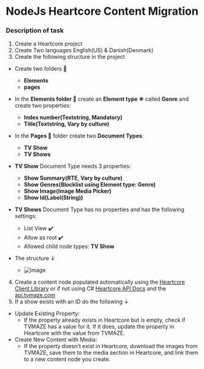 # NodeJs Heartcore Content Migration

### Description of task


1. Create a Heartcore project
2. Create Two languages English(US) & Danish(Denmark)
3. Create the following structure in the project

- Create two folders 📁
   - **Elements**
   - **pages**
- In the **Elements folder 📂** create an **Element type ⚛️** called **Genre** and create two properties:
   - **Index number(Textstring, Mandatory)**
   - **Title(Textstring, Vary by culture)**
- In the **Pages 📁** folder create two **Document Types**:
   - **TV Show**
   - **TV Shows**
- **TV Show** Document Type needs 3 properties:
   - **Show Summary(RTE, Vary by culture)**
   - **Show Genres(Blocklist using Element type: Genre)**
   - **Show Image(Image Media Picker)**
   - **Show Id(Label(String))**
- **TV Shows** Document Type has no properties and has the following settings:
   - List View ✔️
   - Allow as root ✔️
   - Allowed child node types: **TV Show**

- The structure ↓
   - ![image](https://github.com/user-attachments/assets/b4d17bd8-ba88-40ea-8732-592355448cb4)
4. Create a content node populated automatically using the [Heartcore Client Library](https://github.com/umbraco/Umbraco.Headless.Client.Net) or if not using C# [Heartcore API Docs](https://docs.umbraco.com/umbraco-heartcore/api-documentation/api-documentation) and the [api.tvmaze.com](https://www.tvmaze.com/api)
5.  If a show exists with an ID do the following ↓
- Update Existing Property:
   - If the property already exists in Heartcore but is empty, check if TVMAZE has a value for it. If it does, update the property in Heartcore with the value from TVMAZE.
- Create New Content with Media:
   - If the property doesn't exist in Heartcore, download the images from TVMAZE, save them to the media section in Heartcore, and link them to a new content node you create.
